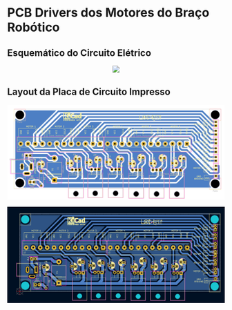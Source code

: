 # PCB Drivers dos Motores do Braço Robótico

## Esquemático do Circuito Elétrico 

<p align="center">
    <img src="Figs/PCB driver motores esquemático.png">
</p>


## Layout da Placa de Circuito Impresso 
<p align="center">
    <img src="Figs/PCB driver motores footprint - 2.png">
</p>

<p align="center">
    <img src="Figs/PCB driver motores footprint.png">
</p>